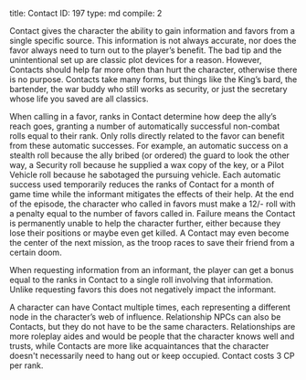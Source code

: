 title:          Contact
ID:             197
type:           md
compile:        2


Contact gives the character the ability to gain information and favors from a single specific source. This information is not always accurate, nor does the favor always need to turn out to the player’s benefit. The bad tip and the unintentional set up are classic plot devices for a reason. However, Contacts should help far more often than hurt the character, otherwise there is no purpose. Contacts take many forms, but things like the King’s bard, the bartender, the war buddy who still works as security, or just the secretary whose life you saved are all classics.

When calling in a favor, ranks in Contact determine how deep the ally’s reach goes, granting a number of automatically successful non-combat rolls equal to their rank. Only rolls directly related to the favor can benefit from these automatic successes. For example, an automatic success on a stealth roll because the ally bribed (or ordered) the guard to look the other way, a Security roll because he supplied a wax copy of the key, or a Pilot Vehicle roll because he sabotaged the pursuing vehicle. Each automatic success used temporarily reduces the ranks of Contact for a month of game time while the informant mitigates the effects of their help. At the end of the episode, the character who called in favors must make a 12/- roll with a penalty equal to the number of favors called in. Failure means the Contact is permanently unable to help the character further, either because they lose their positions or maybe even get killed. A Contact may even become the center of the next mission, as the troop races to save their friend from a certain doom.

When requesting information from an informant, the player can get a bonus equal to the ranks in Contact to a single roll involving that information. Unlike requesting favors this does not negatively impact the informant.

A character can have Contact multiple times, each representing a different node in the character’s web of influence. Relationship NPCs can also be Contacts, but they do not have to be the same characters. Relationships are more roleplay aides and would be people that the character knows well and trusts, while Contacts are more like acquaintances that the character doesn't necessarily need to hang out or keep occupied. Contact costs 3 CP per rank.